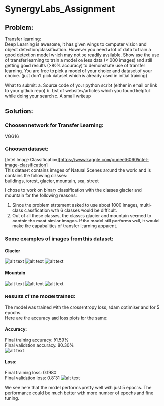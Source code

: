 # SynergyLabs_Assignment

## Problem:    

Transfer learning:  
Deep Learning is awesome, it has given wings to computer vision and object
detection/classification. However you need a lot of data to train a good detection model
which may not be readily available. Show use the use of transfer learning to train a model on
less data (<1000 images) and still getting good results (>80% accuracy) to demonstrate use
of transfer learning. You are free to pick a model of your choice and dataset of your choice.
(just don’t pick dataset which is already used in initial training)

What to submit:
a. Source code of your python script (either in email or link to your github repo)
b. List of websites/articles which you found helpful while doing your search
c. A small writeup

## Solution:  

### Choosen network for Transfer Learning:  
VGG16

### Choosen dataset:  
[Intel Image Classification][https://www.kaggle.com/puneet6060/intel-image-classification]  
This dataset contains images of Natural Scenes around the world and is contains the following classes:  
buildings, forest, glacier, mountain, sea, street  

I chose to work on binary classification with the classes glacier and mountain for the following reasons:  
1. Since the problem statement asked to use about 1000 images, multi-class classfication with 6 classes would be difficult.
2. Out of all these classes, the classes glacier and mountain seemed to contain the most similar images. If the model still performs well, it would make the capabalities of transfer learning apparent.  

### Some examples of images from this dataset:  

#### Glacier  
![alt text](https://github.com/sravanje/SynergyLabs_Assignment/blob/Datasets/main/glacier/20111.jpg?raw=true "Glacier Example")
![alt text](https://github.com/sravanje/SynergyLabs_Assignment/blob/Datasets/main/glacier/20059.jpg?raw=true "Glacier Example")
![alt text](https://github.com/sravanje/SynergyLabs_Assignment/blob/Datasets/main/glacier/20164.jpg?raw=true "Glacier Example")  

#### Mountain
![alt text](https://github.com/sravanje/SynergyLabs_Assignment/blob/Datasets/main/mountain/20107.jpg?raw=true "Mountain Example")
![alt text](https://github.com/sravanje/SynergyLabs_Assignment/blob/Datasets/main/mountain/20181.jpg?raw=true "Mountain Example")
![alt text](https://github.com/sravanje/SynergyLabs_Assignment/blob/Datasets/main/mountain/20144.jpg?raw=true "Mountain Example")  

### Results of the model trained:  
The model was trained with the crossentropy loss, adam optimiser and for 5 epochs.  
Here are the accuracy and loss plots for the same:  

#### Accuracy:  
Final training accuracy: 91.59%  
Final validation accuracy: 80.30%  
![alt text](https://github.com/sravanje/SynergyLabs_Assignment/blob/acc.png?raw=true "Accuracies")

#### Loss:  
Final training loss: 0.1983  
Final validation loss: 0.8131
![alt text](https://github.com/sravanje/SynergyLabs_Assignment/blob/loss.png?raw=true "Losses")


We see here that the model performs pretty well with just 5 epochs. The performance could be much better with more number of epochs and fine tuning.
